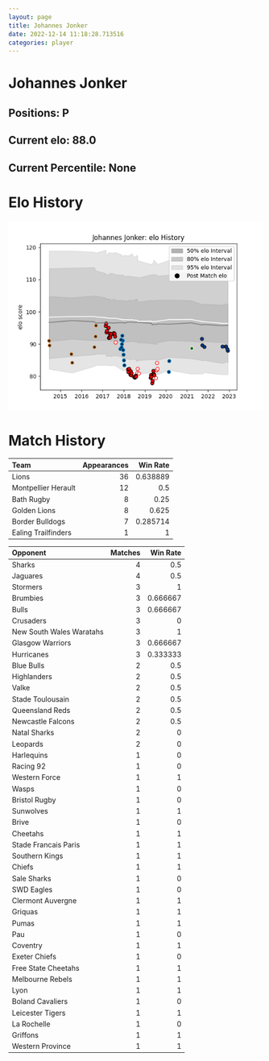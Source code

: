 ```yaml
---  
layout: page  
title: Johannes Jonker  
date: 2022-12-14 11:18:28.713516  
categories: player  
---
```

# Johannes Jonker

## Positions: P

## Current elo: 88.0

## Current Percentile: None

# Elo History


![elo history](history_JohannesJonker.png)
# Match History


| Team                |   Appearances |   Win Rate |
|:--------------------|--------------:|-----------:|
| Lions               |            36 |   0.638889 |
| Montpellier Herault |            12 |   0.5      |
| Bath Rugby          |             8 |   0.25     |
| Golden Lions        |             8 |   0.625    |
| Border Bulldogs     |             7 |   0.285714 |
| Ealing Trailfinders |             1 |   1        |

| Opponent                 |   Matches |   Win Rate |
|:-------------------------|----------:|-----------:|
| Sharks                   |         4 |   0.5      |
| Jaguares                 |         4 |   0.5      |
| Stormers                 |         3 |   1        |
| Brumbies                 |         3 |   0.666667 |
| Bulls                    |         3 |   0.666667 |
| Crusaders                |         3 |   0        |
| New South Wales Waratahs |         3 |   1        |
| Glasgow Warriors         |         3 |   0.666667 |
| Hurricanes               |         3 |   0.333333 |
| Blue Bulls               |         2 |   0.5      |
| Highlanders              |         2 |   0.5      |
| Valke                    |         2 |   0.5      |
| Stade Toulousain         |         2 |   0.5      |
| Queensland Reds          |         2 |   0.5      |
| Newcastle Falcons        |         2 |   0.5      |
| Natal Sharks             |         2 |   0        |
| Leopards                 |         2 |   0        |
| Harlequins               |         1 |   0        |
| Racing 92                |         1 |   0        |
| Western Force            |         1 |   1        |
| Wasps                    |         1 |   0        |
| Bristol Rugby            |         1 |   0        |
| Sunwolves                |         1 |   1        |
| Brive                    |         1 |   0        |
| Cheetahs                 |         1 |   1        |
| Stade Francais Paris     |         1 |   1        |
| Southern Kings           |         1 |   1        |
| Chiefs                   |         1 |   1        |
| Sale Sharks              |         1 |   0        |
| SWD Eagles               |         1 |   0        |
| Clermont Auvergne        |         1 |   1        |
| Griquas                  |         1 |   1        |
| Pumas                    |         1 |   1        |
| Pau                      |         1 |   0        |
| Coventry                 |         1 |   1        |
| Exeter Chiefs            |         1 |   0        |
| Free State Cheetahs      |         1 |   1        |
| Melbourne Rebels         |         1 |   1        |
| Lyon                     |         1 |   1        |
| Boland Cavaliers         |         1 |   0        |
| Leicester Tigers         |         1 |   1        |
| La Rochelle              |         1 |   0        |
| Griffons                 |         1 |   1        |
| Western Province         |         1 |   1        |